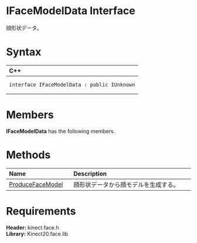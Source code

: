 IFaceModelData Interface  
========================  

顔形状データ。 <span id="syntaxSection"></span>

Syntax  
======  

<table>
<colgroup>
<col width="100%" />
</colgroup>
<thead>
<tr class="header">
<th align="left">C++</th>
</tr>
</thead>
<tbody>
<tr class="odd">
<td align="left"><pre><code>interface IFaceModelData : public IUnknown</code></pre></td>
</tr>
</tbody>
</table>

<span id="classMembersSection"></span>

Members  
=======  

**IFaceModelData** has the following members.  

<span id="publicmethodsSection"></span>

Methods  
=======  

<table>
<colgroup>
<col width="30%" />
<col width="60%" />
</colgroup>
<thead>
<tr class="header">
<th align="left">Name</th>
<th align="left">Description</th>
</tr>
</thead>
<tbody>
<tr class="odd">
<td align="left"><a href="IFaceModelData_Interface/Methods/ProduceFaceModel_Method.md">ProduceFaceModel</a></td>
<td align="left">顔形状データから顔モデルを生成する。</td>
</tr>
</tbody>
</table>

<span id="requirements"></span>

Requirements  
============  

**Header:** kinect.face.h  
**Library:** Kinect20.face.lib  



<!--Please do not edit the data in the comment block below.-->
<!--
TOCTitle : IFaceModelData Interface
RLTitle : IFaceModelData Interface
KeywordK : IFaceModelData interface, about
HelpPriority : 2
TopicType : apiref
KeywordF : IFaceModelData
KeywordF : Microsoft.Kinect.face.IFaceModelData
KeywordA : T:Microsoft.Kinect.face.IFaceModelData
AssetID : T:Microsoft.Kinect.face.IFaceModelData
Locale : en-us
CommunityContent : 1
APIType : Managed
APILocation : 
APIName : Microsoft.Kinect.face.IFaceModelData
TargetOS : Windows
TopicType : kbSyntax
DevLang : C++
DocSet : K4Wv2
ProjType : K4Wv2Proj
Technology : Kinect for Windows
Product : Kinect for Windows SDK v2
productversion : 20
-->
